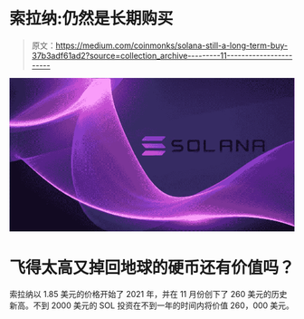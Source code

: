 # 索拉纳:仍然是长期购买

> 原文：<https://medium.com/coinmonks/solana-still-a-long-term-buy-37b3adf61ad2?source=collection_archive---------11----------------------->

![](img/6c3c93d139b16aabb3d58558e638923a.png)

# 飞得太高又掉回地球的硬币还有价值吗？

索拉纳以 1.85 美元的价格开始了 2021 年，并在 11 月份创下了 260 美元的历史新高。不到 2000 美元的 SOL 投资在不到一年的时间内将价值 260，000 美元。
